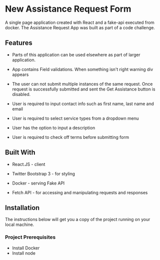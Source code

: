 # New Assistance Request Form

A single page application created with React and a fake-api executed from docker. The Assistance Request App was built as part of a code challenge.

## Features

* Parts of this application can be used elsewhere as part of larger application.

* App contains Field validations. When something isn't right warning div appears

* The user can not submit multiple instances of the same request. Once request is successfully submitted and sent the Get Assistance button is disabled.

* User is required to input contact info such as first name, last name and email

* User is required to select service types from a dropdown menu

* User has the option to input a description

* User is required to check off terms before submitting form

## Built With

* React.JS - client

* Twitter Bootstrap 3 -  for styling

* Docker - serving Fake API

* Fetch API - for accessing and manipulating requests and responses

## Installation

The instructions below will get you a copy of the project running on your local machine.

### Project Prerequisites

* Install Docker
* Install node